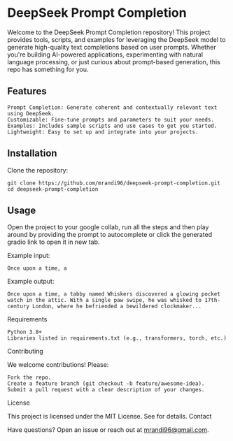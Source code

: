# DeepSeek Prompt Completion

Welcome to the DeepSeek Prompt Completion repository! This project provides tools, scripts, and examples for leveraging the DeepSeek model to generate high-quality text completions based on user prompts. Whether you're building AI-powered applications, experimenting with natural language processing, or just curious about prompt-based generation, this repo has something for you.
## Features

    Prompt Completion: Generate coherent and contextually relevant text using DeepSeek.
    Customizable: Fine-tune prompts and parameters to suit your needs.
    Examples: Includes sample scripts and use cases to get you started.
    Lightweight: Easy to set up and integrate into your projects.

## Installation

  Clone the repository:
  
    git clone https://github.com/mrandi96/deepseek-prompt-completion.git
    cd deepseek-prompt-completion

## Usage

Open the project to your google collab, run all the steps and then play around by providing the prompt to autocomplete or click the generated gradio link to open it in new tab.

Example input:

    Once upon a time, a

Example output:

    Once upon a time, a tabby named Whiskers discovered a glowing pocket watch in the attic. With a single paw swipe, he was whisked to 17th-century London, where he befriended a bewildered clockmaker...

Requirements

    Python 3.8+
    Libraries listed in requirements.txt (e.g., transformers, torch, etc.)

Contributing

We welcome contributions! Please:

    Fork the repo.
    Create a feature branch (git checkout -b feature/awesome-idea).
    Submit a pull request with a clear description of your changes.

License

This project is licensed under the MIT License. See  for details.
Contact

Have questions? Open an issue or reach out at mrandi96@gmail.com.
